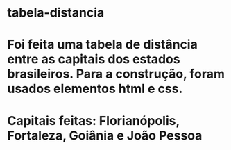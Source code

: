 # tabela-distancia

# Foi feita uma tabela de distância entre as capitais dos estados brasileiros. Para a construção, foram usados elementos html e css.

# Capitais feitas: Florianópolis, Fortaleza, Goiânia e João Pessoa
